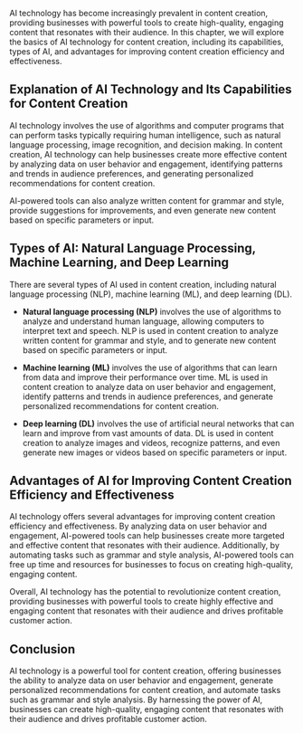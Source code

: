 
AI technology has become increasingly prevalent in content creation, providing businesses with powerful tools to create high-quality, engaging content that resonates with their audience. In this chapter, we will explore the basics of AI technology for content creation, including its capabilities, types of AI, and advantages for improving content creation efficiency and effectiveness.

Explanation of AI Technology and Its Capabilities for Content Creation
----------------------------------------------------------------------

AI technology involves the use of algorithms and computer programs that can perform tasks typically requiring human intelligence, such as natural language processing, image recognition, and decision making. In content creation, AI technology can help businesses create more effective content by analyzing data on user behavior and engagement, identifying patterns and trends in audience preferences, and generating personalized recommendations for content creation.

AI-powered tools can also analyze written content for grammar and style, provide suggestions for improvements, and even generate new content based on specific parameters or input.

Types of AI: Natural Language Processing, Machine Learning, and Deep Learning
-----------------------------------------------------------------------------

There are several types of AI used in content creation, including natural language processing (NLP), machine learning (ML), and deep learning (DL).

* **Natural language processing (NLP)** involves the use of algorithms to analyze and understand human language, allowing computers to interpret text and speech. NLP is used in content creation to analyze written content for grammar and style, and to generate new content based on specific parameters or input.

* **Machine learning (ML)** involves the use of algorithms that can learn from data and improve their performance over time. ML is used in content creation to analyze data on user behavior and engagement, identify patterns and trends in audience preferences, and generate personalized recommendations for content creation.

* **Deep learning (DL)** involves the use of artificial neural networks that can learn and improve from vast amounts of data. DL is used in content creation to analyze images and videos, recognize patterns, and even generate new images or videos based on specific parameters or input.

Advantages of AI for Improving Content Creation Efficiency and Effectiveness
----------------------------------------------------------------------------

AI technology offers several advantages for improving content creation efficiency and effectiveness. By analyzing data on user behavior and engagement, AI-powered tools can help businesses create more targeted and effective content that resonates with their audience. Additionally, by automating tasks such as grammar and style analysis, AI-powered tools can free up time and resources for businesses to focus on creating high-quality, engaging content.

Overall, AI technology has the potential to revolutionize content creation, providing businesses with powerful tools to create highly effective and engaging content that resonates with their audience and drives profitable customer action.

Conclusion
----------

AI technology is a powerful tool for content creation, offering businesses the ability to analyze data on user behavior and engagement, generate personalized recommendations for content creation, and automate tasks such as grammar and style analysis. By harnessing the power of AI, businesses can create high-quality, engaging content that resonates with their audience and drives profitable customer action.

